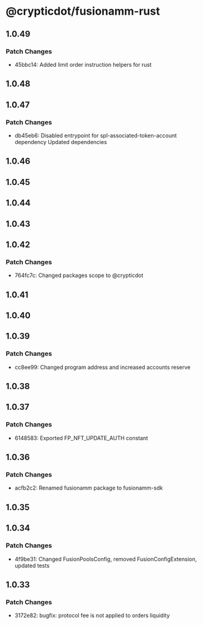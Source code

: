 # @crypticdot/fusionamm-rust

## 1.0.49

### Patch Changes

- 45bbc14: Added limit order instruction helpers for rust

## 1.0.48

## 1.0.47

### Patch Changes

- db45eb6: Disabled entrypoint for spl-associated-token-account dependency
  Updated dependencies

## 1.0.46

## 1.0.45

## 1.0.44

## 1.0.43

## 1.0.42

### Patch Changes

- 764fc7c: Changed packages scope to @crypticdot

## 1.0.41

## 1.0.40

## 1.0.39

### Patch Changes

- cc8ee99: Changed program address and increased accounts reserve

## 1.0.38

## 1.0.37

### Patch Changes

- 6148583: Exported FP_NFT_UPDATE_AUTH constant

## 1.0.36

### Patch Changes

- acfb2c2: Renamed fusionamm package to fusionamm-sdk

## 1.0.35

## 1.0.34

### Patch Changes

- 4f9be31: Changed FusionPoolsConfig, removed FusionConfigExtension, updated tests

## 1.0.33

### Patch Changes

- 3172e82: bugfix: protocol fee is not applied to orders liquidity
